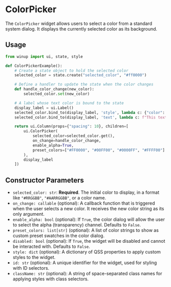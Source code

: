 # ColorPicker

The `ColorPicker` widget allows users to select a color from a standard system dialog. It displays the currently selected color as its background.

## Usage

```python
from winup import ui, state, style

def ColorPickerExample():
    # Create a state object to hold the selected color
    selected_color = state.create("selected_color", "#ff0000")

    # Define a handler to update the state when the color changes
    def handle_color_change(new_color):
        selected_color.set(new_color)

    # A label whose text color is bound to the state
    display_label = ui.Label()
    selected_color.bind_to(display_label, 'style', lambda c: {"color": c, "font-size": "20px"})
    selected_color.bind_to(display_label, 'text', lambda c: f"This text is now the color {c}")

    return ui.Column(props={"spacing": 10}, children=[
        ui.ColorPicker(
            selected_color=selected_color.get(),
            on_change=handle_color_change,
            enable_alpha=True,
            preset_colors=["#FF0000", "#00FF00", "#0000FF", "#FFFF00"]
        ),
        display_label
    ])
```

## Constructor Parameters

- `selected_color: str`: **Required**. The initial color to display, in a format like `"#RRGGBB"`, `"#AARRGGBB"`, or a color name.
- `on_change: callable` (optional): A callback function that is triggered when the user selects a new color. It receives the new color string as its only argument.
- `enable_alpha: bool` (optional): If `True`, the color dialog will allow the user to select the alpha (transparency) channel. Defaults to `False`.
- `preset_colors: list[str]` (optional): A list of color strings to show as custom preset swatches in the color dialog.
- `disabled: bool` (optional): If `True`, the widget will be disabled and cannot be interacted with. Defaults to `False`.
- `style: dict` (optional): A dictionary of QSS properties to apply custom styles to the widget.
- `id: str` (optional): A unique identifier for the widget, used for styling with ID selectors.
- `className: str` (optional): A string of space-separated class names for applying styles with class selectors. 